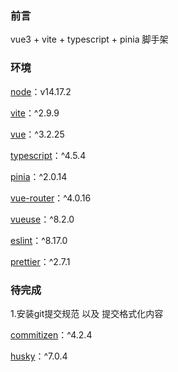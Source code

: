### 前言

vue3 + vite + typescript + pinia 脚手架

### 环境

[node](https://link.juejin.cn?target=https%3A%2F%2Fgithub.com%2Fnodejs%2Fnode)：v14.17.2

[vite](https://link.juejin.cn?target=https%3A%2F%2Fgithub.com%2Fvitejs%2Fvite)：^2.9.9

[vue](https://link.juejin.cn?target=https%3A%2F%2Fgithub.com%2Fvuejs%2Fvue)：^3.2.25

[typescript](https://link.juejin.cn?target=https%3A%2F%2Fgithub.com%2Fmicrosoft%2FTypeScript)：^4.5.4

[pinia](https://link.juejin.cn?target=https%3A%2F%2Fgithub.com%2Fvuejs%2Fpinia)：^2.0.14

[vue-router](https://link.juejin.cn?target=https%3A%2F%2Fgithub.com%2Fvuejs%2Frouter)：^4.0.16

[vueuse](https://link.juejin.cn?target=https%3A%2F%2Fgithub.com%2Fvueuse%2Fvueuse)：^8.2.0

[eslint](https://link.juejin.cn?target=https%3A%2F%2Fgithub.com%2Feslint%2Feslint)：^8.17.0

[prettier](https://link.juejin.cn?target=https%3A%2F%2Fgithub.com%2Fprettier%2Fprettier)：^2.7.1



### 待完成

1.安装git提交规范 以及 提交格式化内容

[commitizen](https://link.juejin.cn?target=https%3A%2F%2Fgithub.com%2Fcommitizen%2Fcz-cli)：^4.2.4

[husky](https://link.juejin.cn?target=https%3A%2F%2Fgithub.com%2Ftypicode%2Fhusky)：^7.0.4
